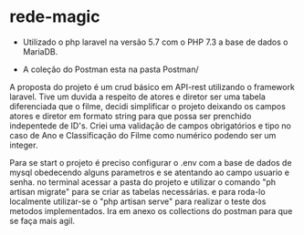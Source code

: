 # rede-magic
- Utilizado o php laravel na versão 5.7 com o PHP 7.3 a base de dados o MariaDB.

- A coleção do Postman esta na pasta Postman/

A proposta do projeto é um crud básico em API-rest utilizando o framework laravel.
Tive um duvida a respeito de atores e diretor ser uma tabela diferenciada que o filme, 
decidi simplificar o projeto deixando os campos atores e diretor em formato string para que possa ser prenchido indepentede de ID's.
Criei uma validação de campos obrigatórios e tipo no caso de Ano e Classificação do Filme como numérico podendo ser um integer.

Para se start o projeto é preciso configurar o .env com a base de dados de mysql obedecendo alguns parametros e se atentando ao campo usuario e senha.
no terminal acessar a pasta do projeto e utilizar o comando "ph artisan migrate" para se criar as tabelas necessárias. e para roda-lo localmente utilizar-se
o "php artisan serve" para realizar o teste dos metodos implementados.
Ira em anexo os collections do postman para que se faça mais agil.

